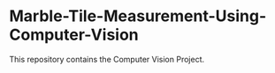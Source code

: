 # Marble-Tile-Measurement-Using-Computer-Vision
This repository contains the Computer Vision Project.
